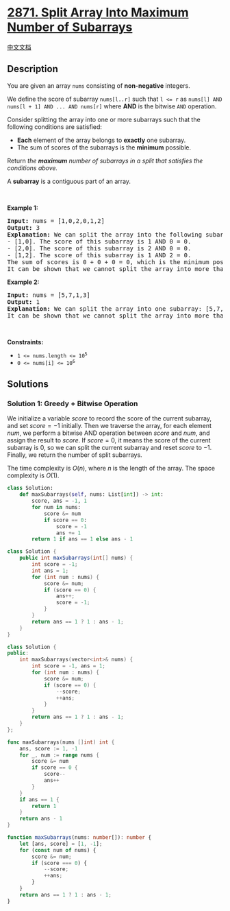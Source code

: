 # [2871. Split Array Into Maximum Number of Subarrays](https://leetcode.com/problems/split-array-into-maximum-number-of-subarrays/)

[中文文档](/solution/2800-2899/2871.Split%20Array%20Into%20Maximum%20Number%20of%20Subarrays/README.md)

<!-- tags:Greedy,Bit Manipulation,Array -->

<!-- difficulty:Medium -->

## Description

<p>You are given an array <code>nums</code> consisting of <strong>non-negative</strong> integers.</p>

<p>We define the score of subarray <code>nums[l..r]</code> such that <code>l &lt;= r</code> as <code>nums[l] AND nums[l + 1] AND ... AND nums[r]</code> where <strong>AND</strong> is the bitwise <code>AND</code> operation.</p>

<p>Consider splitting the array into one or more subarrays such that the following conditions are satisfied:</p>

<ul>
	<li><strong>E</strong><strong>ach</strong> element of the array belongs to <strong>exactly</strong> one subarray.</li>
	<li>The sum of scores of the subarrays is the <strong>minimum</strong> possible.</li>
</ul>

<p>Return <em>the <strong>maximum</strong> number of subarrays in a split that satisfies the conditions above.</em></p>

<p>A <strong>subarray</strong> is a contiguous part of an array.</p>

<p>&nbsp;</p>
<p><strong class="example">Example 1:</strong></p>

<pre>
<strong>Input:</strong> nums = [1,0,2,0,1,2]
<strong>Output:</strong> 3
<strong>Explanation:</strong> We can split the array into the following subarrays:
- [1,0]. The score of this subarray is 1 AND 0 = 0.
- [2,0]. The score of this subarray is 2 AND 0 = 0.
- [1,2]. The score of this subarray is 1 AND 2 = 0.
The sum of scores is 0 + 0 + 0 = 0, which is the minimum possible score that we can obtain.
It can be shown that we cannot split the array into more than 3 subarrays with a total score of 0. So we return 3.
</pre>

<p><strong class="example">Example 2:</strong></p>

<pre>
<strong>Input:</strong> nums = [5,7,1,3]
<strong>Output:</strong> 1
<strong>Explanation:</strong> We can split the array into one subarray: [5,7,1,3] with a score of 1, which is the minimum possible score that we can obtain.
It can be shown that we cannot split the array into more than 1 subarray with a total score of 1. So we return 1.
</pre>

<p>&nbsp;</p>
<p><strong>Constraints:</strong></p>

<ul>
	<li><code>1 &lt;= nums.length &lt;= 10<sup>5</sup></code></li>
	<li><code>0 &lt;= nums[i] &lt;= 10<sup>6</sup></code></li>
</ul>

## Solutions

### Solution 1: Greedy + Bitwise Operation

We initialize a variable $score$ to record the score of the current subarray, and set $score=-1$ initially. Then we traverse the array, for each element $num$, we perform a bitwise AND operation between $score$ and $num$, and assign the result to $score$. If $score=0$, it means the score of the current subarray is 0, so we can split the current subarray and reset $score$ to $-1$. Finally, we return the number of split subarrays.

The time complexity is $O(n)$, where $n$ is the length of the array. The space complexity is $O(1)$.

<!-- tabs:start -->

```python
class Solution:
    def maxSubarrays(self, nums: List[int]) -> int:
        score, ans = -1, 1
        for num in nums:
            score &= num
            if score == 0:
                score = -1
                ans += 1
        return 1 if ans == 1 else ans - 1
```

```java
class Solution {
    public int maxSubarrays(int[] nums) {
        int score = -1;
        int ans = 1;
        for (int num : nums) {
            score &= num;
            if (score == 0) {
                ans++;
                score = -1;
            }
        }
        return ans == 1 ? 1 : ans - 1;
    }
}
```

```cpp
class Solution {
public:
    int maxSubarrays(vector<int>& nums) {
        int score = -1, ans = 1;
        for (int num : nums) {
            score &= num;
            if (score == 0) {
                --score;
                ++ans;
            }
        }
        return ans == 1 ? 1 : ans - 1;
    }
};
```

```go
func maxSubarrays(nums []int) int {
	ans, score := 1, -1
	for _, num := range nums {
		score &= num
		if score == 0 {
			score--
			ans++
		}
	}
	if ans == 1 {
		return 1
	}
	return ans - 1
}
```

```ts
function maxSubarrays(nums: number[]): number {
    let [ans, score] = [1, -1];
    for (const num of nums) {
        score &= num;
        if (score === 0) {
            --score;
            ++ans;
        }
    }
    return ans == 1 ? 1 : ans - 1;
}
```

<!-- tabs:end -->

<!-- end -->
